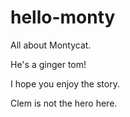 # hello-monty
All about Montycat.

He's a ginger tom!

I hope you enjoy the story.

Clem is not the hero here.
